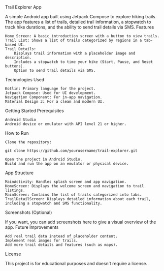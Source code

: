 Trail Explorer App

A simple Android app built using Jetpack Compose to explore hiking trails. The app features a list of trails, detailed trail information, a stopwatch to track hike durations, and the ability to send trail details via SMS.
Features

    Home Screen: A basic introduction screen with a button to view trails.
    Trail List: Shows a list of trails categorized by regions in a tab-based UI.
    Trail Details:
        Displays trail information with a placeholder image and description.
        Includes a stopwatch to time your hike (Start, Pause, and Reset buttons).
        Option to send trail details via SMS.

Technologies Used

    Kotlin: Primary language for the project.
    Jetpack Compose: Used for UI development.
    Navigation Component: For in-app navigation.
    Material Design 3: For a clean and modern UI.

Getting Started
Prerequisites

    Android Studio
    Android device or emulator with API level 21 or higher.

How to Run

    Clone the repository:

    git clone https://github.com/yourusername/trail-explorer.git

    Open the project in Android Studio.
    Build and run the app on an emulator or physical device.

App Structure

    MainActivity: Handles splash screen and app navigation.
    HomeScreen: Displays the welcome screen and navigation to trail listings.
    MainScreen: Contains the list of trails categorized into tabs.
    TrailDetailScreen: Displays detailed information about each trail, including a stopwatch and SMS functionality.

Screenshots (Optional)

If you want, you can add screenshots here to give a visual overview of the app.
Future Improvements

    Add real trail data instead of placeholder content.
    Implement real images for trails.
    Add more trail details and features (such as maps).

License

This project is for educational purposes and doesn't require a license.
